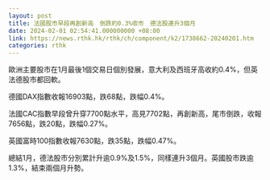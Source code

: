 ```yaml
---
layout: post
title: 法國股市早段再創新高　倒跌約0.3%收市　德法股連升3個月
date: 2024-02-01 02:54:41.000000000 +08:00
link: https://news.rthk.hk/rthk/ch/component/k2/1738662-20240201.htm
categories: rthk
---
```


歐洲主要股市在1月最後1個交易日個別發展，意大利及西班牙高收約0.4%，但英法德股市都回軟。

德國DAX指數收報16903點，跌68點，跌幅0.4%。

法國CAC指數早段曾升穿7700點水平，高見7702點，再創新高，尾市倒跌，收報7656點，跌20點，跌幅0.27%。

英國富時100指數收報7630點，跌35點，跌幅0.47%。

總結1月，德法股市分別累計升逾0.9%及1.5%，同樣連升3個月。英國股市跌逾1.3%，結束兩個月升勢。
